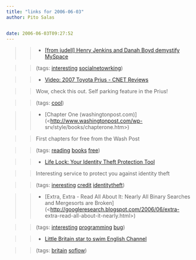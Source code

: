 ```yaml
---
title: "links for 2006-06-03"
author: Pito Salas


date: 2006-06-03T09:27:52
---
```



>>

>>   * [[from judell] Henry Jenkins and Danah Boyd demystify
MySpace](<http://www.danah.org/papers/MySpaceDOPA.html>)

>>

>> (tags: [interesting](<http://del.icio.us/pitosalas/interesting>)
[socialnetowrking](<http://del.icio.us/pitosalas/socialnetowrking>))

>>

>>   * [Video: 2007 Toyota Prius - CNET
Reviews](<http://reviews.cnet.com/4660-11443_7-6459267.html?tag=txt>)

>>

>> Wow, check this out. Self parking feature in the Prius!

>>

>> (tags: [cool](<http://del.icio.us/pitosalas/cool>))

>>

>>   * [Chapter One (washingtonpost.com)](<http://www.washingtonpost.com/wp-
srv/style/books/chapterone.htm>)

>>

>> First chapters for free from the Wash Post

>>

>> (tags: [reading](<http://del.icio.us/pitosalas/reading>)
[books](<http://del.icio.us/pitosalas/books>)
[free](<http://del.icio.us/pitosalas/free>))

>>

>>   * [Life Lock: Your Identity Theft Protection
Tool](<http://welcome.lifelock.com/what.php>)

>>

>> Interesting service to protect you against identity theft

>>

>> (tags: [ineresting](<http://del.icio.us/pitosalas/ineresting>)
[credit](<http://del.icio.us/pitosalas/credit>)
[identitytheft](<http://del.icio.us/pitosalas/identitytheft>))

>>

>>   * [Extra, Extra - Read All About It: Nearly All Binary Searches and
Mergesorts are Broken](<http://googleresearch.blogspot.com/2006/06/extra-
extra-read-all-about-it-nearly.html>)

>>

>> (tags: [interesting](<http://del.icio.us/pitosalas/interesting>)
[programming](<http://del.icio.us/pitosalas/programming>)
[bug](<http://del.icio.us/pitosalas/bug>))

>>

>>   * [Little Britain star to swim English
Channel](<http://feeds.tvsquad.com/weblogsinc/tvsquad?m=554>)

>>

>> (tags: [britain](<http://del.icio.us/pitosalas/britain>)
[soflow](<http://del.icio.us/pitosalas/soflow>))

>>

>>


